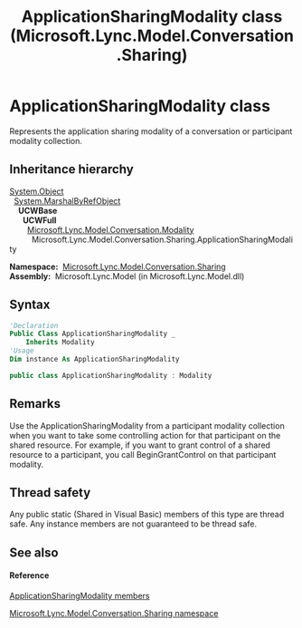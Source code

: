 ﻿---
title: ApplicationSharingModality class (Microsoft.Lync.Model.Conversation.Sharing)
TOCTitle: ApplicationSharingModality class
ms:assetid: T:Microsoft.Lync.Model.Conversation.Sharing.ApplicationSharingModality_DI_3_UC_OCS14MrefLyncWPF
ms:mtpsurl: https://msdn.microsoft.com/en-us/library/microsoft.lync.model.conversation.sharing.applicationsharingmodality_di_3_uc_ocs14mreflyncwpf(v=office.15)
ms:contentKeyID: 48594961
ms.date: 07/28/2014
mtps_version: v=office.15
f1_keywords:
- Microsoft.Lync.Model.Conversation.Sharing.ApplicationSharingModality
dev_langs:
- CSharp
- JScript
- VB
- other
---

# ApplicationSharingModality class

Represents the application sharing modality of a conversation or participant modality collection.

## Inheritance hierarchy

[System.Object](http://msdn2.microsoft.com/en-us/library/e5kfa45b)  
  [System.MarshalByRefObject](http://msdn2.microsoft.com/en-us/library/w4302s1f)  
    **UCWBase**  
      **UCWFull**  
        [Microsoft.Lync.Model.Conversation.Modality](modality-class-microsoft-lync-model-conversation_2.md)  
          Microsoft.Lync.Model.Conversation.Sharing.ApplicationSharingModality  

**Namespace:**  [Microsoft.Lync.Model.Conversation.Sharing](microsoft-lync-model-conversation-sharing-namespace_2.md)  
**Assembly:**  Microsoft.Lync.Model (in Microsoft.Lync.Model.dll)

## Syntax

``` vb
'Declaration
Public Class ApplicationSharingModality _
    Inherits Modality
'Usage
Dim instance As ApplicationSharingModality
```

``` csharp
public class ApplicationSharingModality : Modality
```

## Remarks

Use the ApplicationSharingModality from a participant modality collection when you want to take some controlling action for that participant on the shared resource. For example, if you want to grant control of a shared resource to a participant, you call BeginGrantControl on that participant modality.

## Thread safety

Any public static (Shared in Visual Basic) members of this type are thread safe. Any instance members are not guaranteed to be thread safe.

## See also

#### Reference

[ApplicationSharingModality members](applicationsharingmodality-members-microsoft-lync-model-conversation-sharing_2.md)

[Microsoft.Lync.Model.Conversation.Sharing namespace](microsoft-lync-model-conversation-sharing-namespace_2.md)


